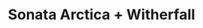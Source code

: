 ﻿---
layout: post
category: concert
title: Sonata Arctica + Witherfall
artists: 
- Sonata Arctica
- Witherfall
place: 
- Trabendo
country: France
city: Paris
---

